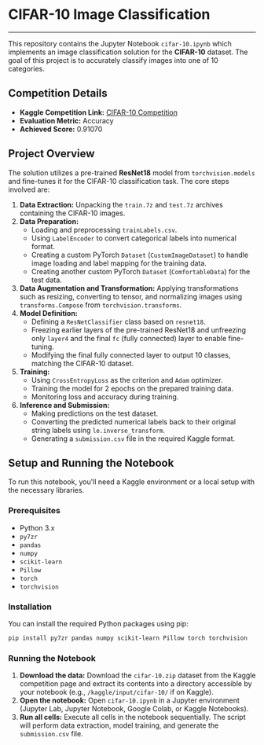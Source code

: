 # CIFAR-10 Image Classification

-----

This repository contains the Jupyter Notebook `cifar-10.ipynb` which implements an image classification solution for the **CIFAR-10** dataset. The goal of this project is to accurately classify images into one of 10 categories.

## Competition Details

  * **Kaggle Competition Link:** [CIFAR-10 Competition](https://www.kaggle.com/competitions/cifar-10/submissions)
  * **Evaluation Metric:** Accuracy
  * **Achieved Score:** 0.91070

## Project Overview

The solution utilizes a pre-trained **ResNet18** model from `torchvision.models` and fine-tunes it for the CIFAR-10 classification task. The core steps involved are:

1.  **Data Extraction:** Unpacking the `train.7z` and `test.7z` archives containing the CIFAR-10 images.
2.  **Data Preparation:**
      * Loading and preprocessing `trainLabels.csv`.
      * Using `LabelEncoder` to convert categorical labels into numerical format.
      * Creating a custom PyTorch `Dataset` (`CustomImageDataset`) to handle image loading and label mapping for the training data.
      * Creating another custom PyTorch `Dataset` (`ComfortableData`) for the test data.
3.  **Data Augmentation and Transformation:** Applying transformations such as resizing, converting to tensor, and normalizing images using `transforms.Compose` from `torchvision.transforms`.
4.  **Model Definition:**
      * Defining a `ResNetClassifier` class based on `resnet18`.
      * Freezing earlier layers of the pre-trained ResNet18 and unfreezing only `layer4` and the final `fc` (fully connected) layer to enable fine-tuning.
      * Modifying the final fully connected layer to output 10 classes, matching the CIFAR-10 dataset.
5.  **Training:**
      * Using `CrossEntropyLoss` as the criterion and `Adam` optimizer.
      * Training the model for 2 epochs on the prepared training data.
      * Monitoring loss and accuracy during training.
6.  **Inference and Submission:**
      * Making predictions on the test dataset.
      * Converting the predicted numerical labels back to their original string labels using `le.inverse_transform`.
      * Generating a `submission.csv` file in the required Kaggle format.

## Setup and Running the Notebook

To run this notebook, you'll need a Kaggle environment or a local setup with the necessary libraries.

### Prerequisites

  * Python 3.x
  * `py7zr`
  * `pandas`
  * `numpy`
  * `scikit-learn`
  * `Pillow`
  * `torch`
  * `torchvision`

### Installation

You can install the required Python packages using pip:

```bash
pip install py7zr pandas numpy scikit-learn Pillow torch torchvision
```

### Running the Notebook

1.  **Download the data:** Download the `cifar-10.zip` dataset from the Kaggle competition page and extract its contents into a directory accessible by your notebook (e.g., `/kaggle/input/cifar-10/` if on Kaggle).
2.  **Open the notebook:** Open `cifar-10.ipynb` in a Jupyter environment (Jupyter Lab, Jupyter Notebook, Google Colab, or Kaggle Notebooks).
3.  **Run all cells:** Execute all cells in the notebook sequentially. The script will perform data extraction, model training, and generate the `submission.csv` file.


